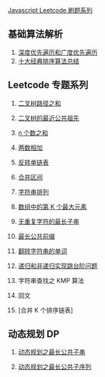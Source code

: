 [Javascript Leetcode 刷题系列](https://github.com/fyuanfen/Leetcode)

## 基础算法解析

1. [深度优先遍历和广度优先遍历](https://github.com/fyuanfen/note/blob/master/article/Algorithm/%E6%B7%B1%E5%BA%A6%E4%BC%98%E5%85%88%E9%81%8D%E5%8E%86%E5%92%8C%E5%B9%BF%E5%BA%A6%E4%BC%98%E5%85%88%E9%81%8D%E5%8E%86.md)
2. [十大经典排序算法总结](https://github.com/fyuanfen/note/blob/master/article/Algorithm/%E5%8D%81%E5%A4%A7%E7%BB%8F%E5%85%B8%E6%8E%92%E5%BA%8F%E7%AE%97%E6%B3%95%E6%80%BB%E7%BB%93.md)

## Leetcode 专题系列

1. [二叉树路径之和](https://github.com/fyuanfen/note/blob/master/article/Algorithm/%E4%BA%8C%E5%8F%89%E6%A0%91%E8%B7%AF%E5%BE%84%E4%B9%8B%E5%92%8C.md)
2. [二叉树的最近公共祖先](https://github.com/fyuanfen/note/blob/master/article/Algorithm/%E4%BA%8C%E5%8F%89%E6%A0%91%E7%9A%84%E6%9C%80%E8%BF%91%E5%85%AC%E5%85%B1%E7%A5%96%E5%85%88.md)
3. [n 个数之和](https://github.com/fyuanfen/note/blob/master/article/Algorithm/n%E4%B8%AA%E6%95%B0%E4%B9%8B%E5%92%8C.md)
4. [两数相加](https://github.com/fyuanfen/note/blob/master/article/Algorithm/%E4%B8%A4%E6%95%B0%E7%9B%B8%E5%8A%A0.md)
5. [反转单链表](https://github.com/fyuanfen/note/blob/master/article/Algorithm/%E5%8F%8D%E8%BD%AC%E5%8D%95%E9%93%BE%E8%A1%A8.md)
6. [合并区间](https://github.com/fyuanfen/note/blob/master/article/Algorithm/%E5%90%88%E5%B9%B6%E5%8C%BA%E9%97%B4.md)
7. [字符串排列](https://github.com/fyuanfen/note/blob/master/article/Algorithm/%E5%AD%97%E7%AC%A6%E4%B8%B2%E6%8E%92%E5%88%97.md)
8. [数组中的第 K 个最大元素](https://github.com/fyuanfen/note/blob/master/article/Algorithm/%E6%95%B0%E7%BB%84%E4%B8%AD%E7%9A%84%E7%AC%ACK%E4%B8%AA%E6%9C%80%E5%A4%A7%E5%85%83%E7%B4%A0.md)
9. [无重复字符的最长子串](https://github.com/fyuanfen/note/blob/master/article/Algorithm/%E6%97%A0%E9%87%8D%E5%A4%8D%E5%AD%97%E7%AC%A6%E7%9A%84%E6%9C%80%E9%95%BF%E5%AD%90%E4%B8%B2.md)
10. [最长公共前缀](https://github.com/fyuanfen/note/blob/master/article/Algorithm/%E6%9C%80%E9%95%BF%E5%85%AC%E5%85%B1%E5%89%8D%E7%BC%80.md)
11. [翻转字符串的单词](https://github.com/fyuanfen/note/blob/master/article/Algorithm/%E7%BF%BB%E8%BD%AC%E5%AD%97%E7%AC%A6%E4%B8%B2%E7%9A%84%E5%8D%95%E8%AF%8D.md)
12. [递归和非递归实现跳台阶问题](https://github.com/fyuanfen/note/blob/master/article/Algorithm/%E9%80%92%E5%BD%92%E5%92%8C%E9%9D%9E%E9%80%92%E5%BD%92%E5%AE%9E%E7%8E%B0%E8%B7%B3%E5%8F%B0%E9%98%B6%E9%97%AE%E9%A2%98.md)

13. 字符串查找之 KMP 算法
14. 回文
15. [合并 K 个排序链表]

## 动态规划 DP

1. [动态规划之最长公共子串](https://github.com/fyuanfen/note/blob/master/article/Algorithm/%E5%8A%A8%E6%80%81%E8%A7%84%E5%88%92%E4%B9%8B%E6%9C%80%E9%95%BF%E5%85%AC%E5%85%B1%E5%AD%90%E4%B8%B2.md)

2. [动态规划之最长公共子序列](https://github.com/fyuanfen/note/blob/master/article/Algorithm/%E5%8A%A8%E6%80%81%E8%A7%84%E5%88%92%E4%B9%8B%E6%9C%80%E9%95%BF%E5%85%AC%E5%85%B1%E5%AD%90%E5%BA%8F%E5%88%97%E8%BF%87%E7%A8%8B%E5%9B%BE%E8%A7%A3.md)
